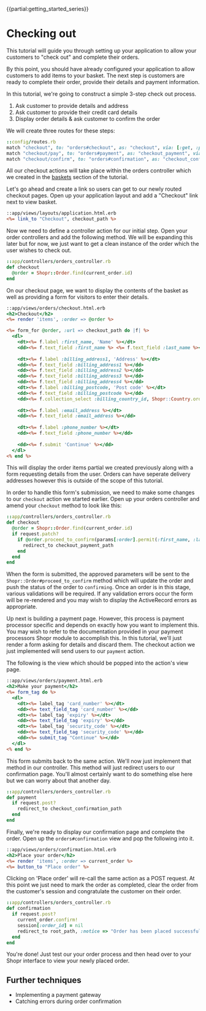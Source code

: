 {{partial:getting_started_series}}

# Checking out

This tutorial will guide you through setting up your application to allow
your customers to "check out" and complete their orders.

By this point, you should have already configured your application to allow
customers to add items to your basket. The next step is customers are ready 
to complete their order, provide their details and payment information.

In this tutorial, we're going to construct a simple 3-step check out process.

1. Ask customer to provide details and address
2. Ask customer to provide their credit card details
3. Display order details & ask customer to confirm the order

We will create three routes for these steps:

```ruby
::config/routes.rb
match "checkout", to: "orders#checkout", as: "checkout", via: [:get, :patch]
match "checkout/pay", to: "orders#payment", as: "checkout_payment", via: [:get, :post]
match "checkout/confirm", to: "orders#confirmation", as: "checkout_confirmation", via: [:get, :post]
```

All our checkout actions will take place within the orders controller which 
we created in the [baskets](baskets) section of the tutorial.

Let's go ahead and create a link so users can get to our newly routed checkout pages.
Open up your application layout and add a "Checkout" link next to view basket.

```rhtml
::app/views/layouts/application.html.erb
<%= link_to "Checkout", checkout_path %>
```

Now we need to define a controller action for our initial step. Open your order controllers
and add the following method. We will be expanding this later but for now, we just want
to get a clean instance of the order which the user wishes to check out.

```ruby
::app/controllers/orders_controller.rb
def checkout
  @order = Shopr::Order.find(current_order.id)
end
```

On our checkout page, we want to display the contents of the basket as well as providing
a form for visitors to enter their details.

```rhtml
::app/views/orders/checkout.html.erb
<h2>Checkout</h2>
<%= render 'items', :order => @order %>

<%= form_for @order, :url => checkout_path do |f| %>
  <dl>
    <dt><%= f.label :first_name, 'Name' %></dt>
    <dd><%= f.text_field :first_name %> <%= f.text_field :last_name %></dd>
    
    <dt><%= f.label :billing_address1, 'Address' %></dt>
    <dd><%= f.text_field :billing_address1 %></dd>
    <dd><%= f.text_field :billing_address2 %></dd>
    <dd><%= f.text_field :billing_address3 %></dd>
    <dd><%= f.text_field :billing_address4 %></dd>
    <dt><%= f.label :billing_postcode, 'Post code' %></dt>
    <dd><%= f.text_field :billing_postcode %></dd>
    <dd><%= f.collection_select :billing_country_id, Shopr::Country.ordered, :id, :name, :include_blank => true %></dd>
    
    <dt><%= f.label :email_address %></dt>
    <dd><%= f.text_field :email_address %></dd>
    
    <dt><%= f.label :phone_number %></dt>
    <dd><%= f.text_field :phone_number %></dd>
    
    <dd><%= f.submit 'Continue' %></dd>
  </dl>
<% end %>
```

This will display the order items partial we created previously along with a form requesting
details from the user. Orders can have seperate delivery addresses however this is outside of
the scope of this tutorial.

In order to handle this form's submission, we need to make some changes to our `checkout` 
action we started earlier. Open up your orders controller and amend your `checkout` method
to look like this:

```ruby
::app/controllers/orders_controller.rb
def checkout
  @order = Shopr::Order.find(current_order.id)
  if request.patch?
    if @order.proceed_to_confirm(params[:order].permit(:first_name, :last_name, :billing_address1, :billing_address2, :billing_address3, :billing_address4, :billing_country_id, :billing_postcode, :email_address, :phone_number))
      redirect_to checkout_payment_path
    end
  end
end
```

When the form is submitted, the approved parameters will be sent to the `Shopr::Order#proceed_to_confirm`
method which will update the order and push the status of the order to `confirming`. Once
an order is in this stage, various validations will be required. If any validation errors
occur the form will be re-rendered and you may wish to display the ActiveRecord errors
as appropriate.

Up next is building a payment page. However, this process is payment processor specific and 
depends on exactly how you want to implement this. You may wish to refer to the documentation
provided in your payment processors Shopr module to accomplish this. In this tutorial, we'll
just render a form asking for details and discard them. The checkout action we just implemented
will send users to our `payment` action. 

The following is the view which should be popped into the action's view page.

```rhtml
::app/views/orders/payment.html.erb
<h2>Make your payment</h2>
<%= form_tag do %>
  <dl>
    <dt><%= label_tag 'card_number' %></dt>
    <dd><%= text_field_tag 'card_number' %></dd>
    <dt><%= label_tag 'expiry' %></dt>
    <dd><%= text_field_tag 'expiry' %></dd>
    <dt><%= label_tag 'security_code' %></dt>
    <dd><%= text_field_tag 'security_code' %></dd>
    <dd><%= submit_tag "Continue" %></dd>
  </dl>
<% end %>
```

This form submits back to the same action. We'll now just implement that method in our controller.
This method will just redirect users to our confirmation page. You'll almost certainly want to 
do something else here but we can worry about that another day.

```ruby
::app/controllers/orders_controller.rb
def payment
  if request.post?
    redirect_to checkout_confirmation_path
  end
end
```

Finally, we're ready to display our confirmation page and complete the order. Open up the
`orders#confirmation` view  and pop the following into it.

```rhtml
::app/views/orders/confirmation.html.erb
<h2>Place your order</h2>
<%= render 'items', :order => current_order %>
<%= button_to "Place order" %>
```

Clicking on 'Place order' will re-call the same action as a POST request. At this point
we just need to mark the order as completed, clear the order from the customer's session
and congratulate the customer on their order.

```ruby
::app/controllers/orders_controller.rb
def confirmation
  if request.post?
    current_order.confirm!
    session[:order_id] = nil
    redirect_to root_path, :notice => "Order has been placed successfully!"
  end
end
```

You're done! Just test our your order process and then head over to your Shopr interface
to view your newly placed order.

## Further techniques

* Implementing a payment gateway
* Catching errors during order confirmation
